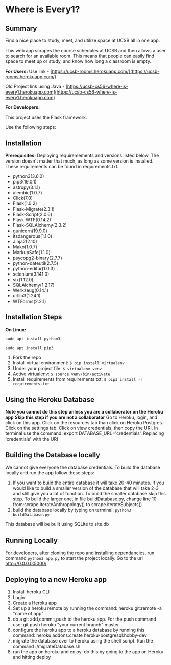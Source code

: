 # **Where is Every1?**

## Summary

Find a nice place to study, meet, and utilize space at UCSB all in one app.


This web app scrapes the course schedules at UCSB and then allows a user to search for an available room. This means that people can easily find space to meet up or study, and know how long a classroom is empty.

**For Users:**
Use link - [https://ucsb-rooms.herokuapp.com/](https://ucsb-rooms.herokuapp.com/)

Old Project link using Java - [https://ucsb-cs56-where-is-every1.herokuapp.com](https://ucsb-cs56-where-is-every1.herokuapp.com)

**For Developers:**

This project uses the Flask framework.

Use the following steps:

## Installation

**Prerequisites:**
Deploying requiremements and versions listed below. The version doesn't matter that much, as long as some version is installed. These requirements can be found in requirements.txt.

* python3(3.6.0)
* pip3(19.0.1)
* astropy(3.1.1)
* alembic(1.0.7)
* Click(7.0)
* Flask(1.0.2)
* Flask-Migrate(2.3.1)
* Flask-Script(2.0.6)
* Flask-WTF(0.14.2)
* Flask-SQLAlchemy(2.3.2)
* gunicorn(19.9.0)
* itsdangerous(1.1.0)
* Jinja2(2.10)
* Mako(1.0.7)
* MarkupSafe(1.1.0)
* psycopg2-binary(2.7.7)
* python-dateutil(2.7.5)
* python-editor(1.0.3)
* selenium(3.141.0)
* six(1.12.0)
* SQLAlchemy(1.2.17)
* Werkzeug(0.14.1)
* urllib3(1.24.1)
* WTForms(2.2.1)

## **Installation Steps**
**On Linux:**

`sudo apt install python3`

`sudo apt install pip3`

1. Fork the repo
2. Install virtual environment:  `$ pip install virtualenv`
3. Under your project file: `$ virtualenv venv`
4. Active virtualenv: `$ source venv/bin/activate`
5. Install requirements from requirements.txt: `$ pip3 install -r requirements.txt`


## **Using the Heroku Database**
**Note you cannot do this step unless you are a collaborator on the Heroku app**
**Skip this step if you are not a collaborator**
Go to Heroku, login, and click on this app. Click on the resources tab than click on Heroku Postgres. Click on the settings tab.
Click on view credentials, then copy the URI.
In terminal use the command: export DATABASE_URL='credentials'. Replacing 'credentials' with the URI


## **Building the Database locally**
We cannot give everyone the database credentials. To build the database locally and run the app follow these steps:
1. If you want to build the entire database it will take 20-40 minutes. 
If you would like to build a smaller version of the database that will take 2-3 and still give you a lot of function. 
To build the smaller database skip this step. To build the larger one, in file buildDatabase.py, change line 10 from:scrape.iterateAnthropology() to scrape.iterateSubjects()
2. build the database locally by typing on terminal: 
`python3 buildDatabase.py`

 This database will be built using SQLite to site.db


## **Running Locally**

For developers, after cloning the repo and installing dependancies, run command `python3 app.py` to start the project locally.
Go to the url http://0.0.0.0:5000/

## **Deploying to a new Heroku app**
1. Install heroku CLI
2. Login
3. Create a Heroku app
4. Set up a heroku remote by running the command: heroku git:remote -a "name of app"
5. do a git add,commit,push to the heroku app. For the push command use: git push heroku "your current branch":master
6. configure the heroku app to a heroku database by running this command: heroku addons:create heroku-postgresql:hobby-dev
7. migrate the database over to heroku using the shell script. Run the command ./migrateDatabase.sh
8. run the app on heroku and enjoy: do this by going to the app on Heroku and hitting deploy
